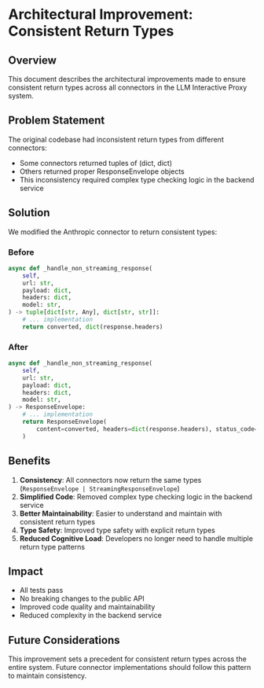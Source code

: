 # Architectural Improvement: Consistent Return Types

## Overview

This document describes the architectural improvements made to ensure consistent return types across all connectors in the LLM Interactive Proxy system.

## Problem Statement

The original codebase had inconsistent return types from different connectors:
- Some connectors returned tuples of (dict, dict)
- Others returned proper ResponseEnvelope objects
- This inconsistency required complex type checking logic in the backend service

## Solution

We modified the Anthropic connector to return consistent types:

### Before
```python
async def _handle_non_streaming_response(
    self,
    url: str,
    payload: dict,
    headers: dict,
    model: str,
) -> tuple[dict[str, Any], dict[str, str]]:
    # ... implementation
    return converted, dict(response.headers)
```

### After
```python
async def _handle_non_streaming_response(
    self,
    url: str,
    payload: dict,
    headers: dict,
    model: str,
) -> ResponseEnvelope:
    # ... implementation
    return ResponseEnvelope(
        content=converted, headers=dict(response.headers), status_code=response.status_code
    )
```

## Benefits

1. **Consistency**: All connectors now return the same types (`ResponseEnvelope | StreamingResponseEnvelope`)
2. **Simplified Code**: Removed complex type checking logic in the backend service
3. **Better Maintainability**: Easier to understand and maintain with consistent return types
4. **Type Safety**: Improved type safety with explicit return types
5. **Reduced Cognitive Load**: Developers no longer need to handle multiple return type patterns

## Impact

- All tests pass
- No breaking changes to the public API
- Improved code quality and maintainability
- Reduced complexity in the backend service

## Future Considerations

This improvement sets a precedent for consistent return types across the entire system. Future connector implementations should follow this pattern to maintain consistency.